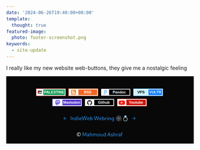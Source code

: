```yaml
---
date: '2024-06-26T19:40:00+00:00'
template:
  thought: true
featured-image:
  photo: footer-screenshot.png
keywords:
  - site-update
---
```


I really like my new website web-buttons, they give me a nostalgic feeling

![](footer-screenshot.png 'website footer screenshot showing web-buttons')
